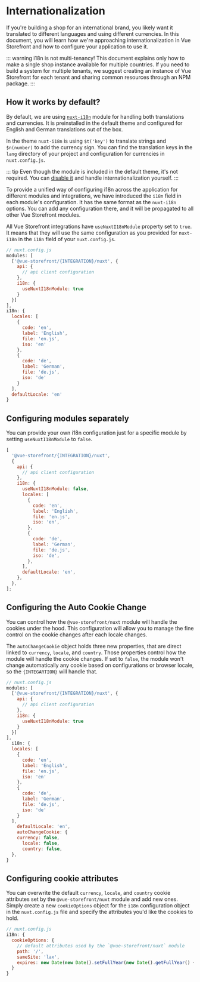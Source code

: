 # Internationalization

If you're building a shop for an international brand, you likely want it translated to different languages and using different currencies. In this document, you will learn how we're approaching internationalization in Vue Storefront and how to configure your application to use it.

::: warning i18n is not multi-tenancy!
This document explains only how to make a single shop instance available for multiple countries. If you need to build a system for multiple tenants, we suggest creating an instance of Vue Storefront for each tenant and sharing common resources through an NPM package.
:::

## How it works by default?

By default, we are using [`nuxt-i18n`](https://i18n.nuxtjs.org/) module for handling both translations and currencies. It is preinstalled in the default theme and configured for English and German translations out of the box.

In the theme `nuxt-i18n` is using `$t('key')` to translate strings and `$n(number)` to add the currency sign. You can find the translation keys in the `lang` directory of your project and configuration for currencies in `nuxt.config.js`.

::: tip
Even though the module is included in the default theme, it's not required. You can [disable it](#configuring-modules-separately) and handle internationalization yourself.
:::

To provide a unified way of configuring i18n across the application for different modules and integrations, we have introduced the `i18n` field in each module's configuration. It has the same format as the `nuxt-i18n` options. You can add any configuration there, and it will be propagated to all other Vue Storefront modules.

All Vue Storefront integrations have `useNuxtI18nModule` property set to `true`. It means that they will use the same configuration as you provided for `nuxt-i18n` in the `i18n` field of your `nuxt.config.js`.

```js
// nuxt.config.js
modules: [
  ['@vue-storefront/{INTEGRATION}/nuxt', {
    api: {
      // api client configuration
    },
    i18n: {
      useNuxtI18nModule: true
    }
  }]
],
i18n: {
  locales: [
    {
      code: 'en',
      label: 'English',
      file: 'en.js',
      iso: 'en'
    },
    {
      code: 'de',
      label: 'German',
      file: 'de.js',
      iso: 'de'
    }
  ],
  defaultLocale: 'en'
}

```

## Configuring modules separately

You can provide your own i18n configuration just for a specific module by setting `useNuxtI18nModule` to `false`.

```js
[
  '@vue-storefront/{INTEGRATION}/nuxt',
  {
    api: {
      // api client configuration
    },
    i18n: {
      useNuxtI18nModule: false,
      locales: [
        {
          code: 'en',
          label: 'English',
          file: 'en.js',
          iso: 'en',
        },
        {
          code: 'de',
          label: 'German',
          file: 'de.js',
          iso: 'de',
        },
      ],
      defaultLocale: 'en',
    },
  },
];
```

## Configuring the Auto Cookie Change
You can control how the `@vue-storefront/nuxt` module will handle the cookies under the hood. This configuration will allow you to manage the fine control on the cookie changes after each locale changes.

The `autoChangeCookie` object holds three new properties, that are direct linked to `currency`, `locale`, and `country`. Those properties control how the module will handle the cookie changes. If set to `false`, the module won't change automatically any cookie based on configurations or browser locale, so the `{INTEGARTION}` will handle that.

```js
// nuxt.config.js
modules: [
  ['@vue-storefront/{INTEGRATION}/nuxt', {
    api: {
      // api client configuration
    },
    i18n: {
      useNuxtI18nModule: true
    }
  }]
],
  i18n: {
  locales: [
    {
      code: 'en',
      label: 'English',
      file: 'en.js',
      iso: 'en'
    },
    {
      code: 'de',
      label: 'German',
      file: 'de.js',
      iso: 'de'
    }
  ],
    defaultLocale: 'en',
    autoChangeCookie: {
    currency: false,
      locale: false,
      country: false,
  },
}
```
## Configuring cookie attributes
You can overwrite the default `currency`, `locale`, and `country` cookie attributes set by the `@vue-storefront/nuxt` module and add new ones. Simply create a new `cookieOptions` object for the `i18n` configuration object in the `nuxt.config.js` file and specify the attributes you'd like the cookies to hold.

```js
// nuxt.config.js
i18n: {
  cookieOptions: {
    // default attributes used by the `@vue-storefront/nuxt` module
    path: '/',
    sameSite: 'lax',
    expires: new Date(new Date().setFullYear(new Date().getFullYear() + 1))
  }
}
```
